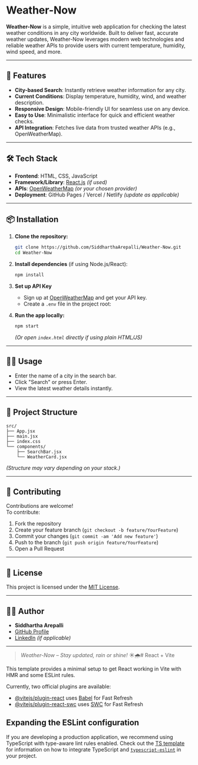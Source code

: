 # Weather-Now

**Weather-Now** is a simple, intuitive web application for checking the latest weather conditions in any city worldwide. Built to deliver fast, accurate weather updates, Weather-Now leverages modern web technologies and reliable weather APIs to provide users with current temperature, humidity, wind speed, and more.

---

## 🚀 Features

- **City-based Search**: Instantly retrieve weather information for any city.
- **Current Conditions**: Display temperature, humidity, wind, and weather description.
- **Responsive Design**: Mobile-friendly UI for seamless use on any device.
- **Easy to Use**: Minimalistic interface for quick and efficient weather checks.
- **API Integration**: Fetches live data from trusted weather APIs (e.g., OpenWeatherMap).

---

## 🛠️ Tech Stack

- **Frontend**: HTML, CSS, JavaScript
- **Framework/Library**: [React.js](https://react.dev/) *(if used)*
- **APIs**: [OpenWeatherMap](https://openweathermap.org/api) *(or your chosen provider)*
- **Deployment**: GitHub Pages / Vercel / Netlify *(update as applicable)*

---

## 📦 Installation

1. **Clone the repository:**
   ```bash
   git clone https://github.com/SiddharthaArepalli/Weather-Now.git
   cd Weather-Now
   ```
2. **Install dependencies** (if using Node.js/React):
   ```bash
   npm install
   ```

3. **Set up API Key**  
   - Sign up at [OpenWeatherMap](https://openweathermap.org/api) and get your API key.
   - Create a `.env` file in the project root:

4. **Run the app locally:**
   ```bash
   npm start
   ```
   *(Or open `index.html` directly if using plain HTML/JS)*

---

## 🧑‍💻 Usage

- Enter the name of a city in the search bar.
- Click "Search" or press Enter.
- View the latest weather details instantly.

---

## 📁 Project Structure

```
src/
├── App.jsx
├── main.jsx
├── index.css
└── components/
    ├── SearchBar.jsx
    └── WeatherCard.jsx

```
*(Structure may vary depending on your stack.)*

---

## 📝 Contributing

Contributions are welcome!  
To contribute:

1. Fork the repository
2. Create your feature branch (`git checkout -b feature/YourFeature`)
3. Commit your changes (`git commit -am 'Add new feature'`)
4. Push to the branch (`git push origin feature/YourFeature`)
5. Open a Pull Request

---

## 📄 License

This project is licensed under the [MIT License](LICENSE).

---

## 🙋‍♂️ Author

- **Siddhartha Arepalli**
- [GitHub Profile](https://github.com/SiddharthaArepalli)
- [LinkedIn](https://www.linkedin.com/in/siddhartha-arepalli/) *(if applicable)*

---

> *Weather-Now – Stay updated, rain or shine!* ☀️🌧️# React + Vite

This template provides a minimal setup to get React working in Vite with HMR and some ESLint rules.

Currently, two official plugins are available:

- [@vitejs/plugin-react](https://github.com/vitejs/vite-plugin-react/blob/main/packages/plugin-react) uses [Babel](https://babeljs.io/) for Fast Refresh
- [@vitejs/plugin-react-swc](https://github.com/vitejs/vite-plugin-react/blob/main/packages/plugin-react-swc) uses [SWC](https://swc.rs/) for Fast Refresh

## Expanding the ESLint configuration

If you are developing a production application, we recommend using TypeScript with type-aware lint rules enabled. Check out the [TS template](https://github.com/vitejs/vite/tree/main/packages/create-vite/template-react-ts) for information on how to integrate TypeScript and [`typescript-eslint`](https://typescript-eslint.io) in your project.

